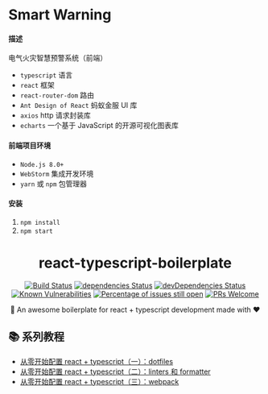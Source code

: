 # Smart Warning

#### 描述

电气火灾智慧预警系统（前端）

- `typescript` 语言
- `react` 框架
- `react-router-dom` 路由
- `Ant Design of React` 蚂蚁金服 UI 库
- `axios` http 请求封装库
- `echarts` 一个基于 JavaScript 的开源可视化图表库

#### 前端项目环境

- `Node.js 8.0+`
- `WebStorm` 集成开发环境
- `yarn` 或 `npm` 包管理器

#### 安装

1.  `npm install`
2.  `npm start`

<div align="center">

# react-typescript-boilerplate

[![Build Status](https://travis-ci.org/tjx666/react-typescript-boilerplate.svg?branch=master)](https://travis-ci.org/tjx666/react-typescript-boilerplate) [![dependencies Status](https://david-dm.org/tjx666/react-typescript-boilerplate/status.svg)](https://david-dm.org/tjx666/react-typescript-boilerplate) [![devDependencies Status](https://david-dm.org/tjx666/react-typescript-boilerplate/dev-status.svg)](https://david-dm.org/tjx666/react-typescript-boilerplate?type=dev) [![Known Vulnerabilities](https://snyk.io/test/github/tjx666/react-typescript-boilerplate/badge.svg?targetFile=package.json)](https://snyk.io/test/github/tjx666/react-typescript-boilerplate?targetFile=package.json) [![Percentage of issues still open](https://isitmaintained.com/badge/open/tjx666/react-typescript-boilerplate.svg)](http://isitmaintained.com/project/tjx666/react-typescript-boilerplate') [![PRs Welcome](https://img.shields.io/badge/PRs-welcome-brightgreen.svg?style=flat)](https://github.com/tjx666/react-typescript-boilerplate/pulls)

:rocket: An awesome boilerplate for react + typescript development made with :heart:

</div>

## :books: 系列教程

- [从零开始配置 react + typescript（一）：dotfiles](https://lyreal666.com/从零开始配置-react-typescript（一）：dotfiles/)
- [从零开始配置 react + typescript（二）：linters 和 formatter](https://lyreal666.com/从零开始配置-react-typescript（二）：linters-和-formatter/)
- [从零开始配置 react + typescript（三）：webpack](https://lyreal666.com/从零开始配置-react-typescript（三）：webpack/)

